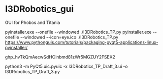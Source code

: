 # I3DRobotics_gui
GUI for Phobos and Titania

pyinstaller.exe --onefile --windowed .\I3DRobotics_TP.py
pyinstaller.exe --onefile --windowed --icon=eye.ico .\I3DRobotics_TP.py
https://www.pythonguis.com/tutorials/packaging-pyqt5-applications-linux-pyinstaller/

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

python3 -m PyQt5.uic.pyuic -x I3DRobotics_TP_Draft_3.ui -o I3DRobotics_TP_Draft_3.py
